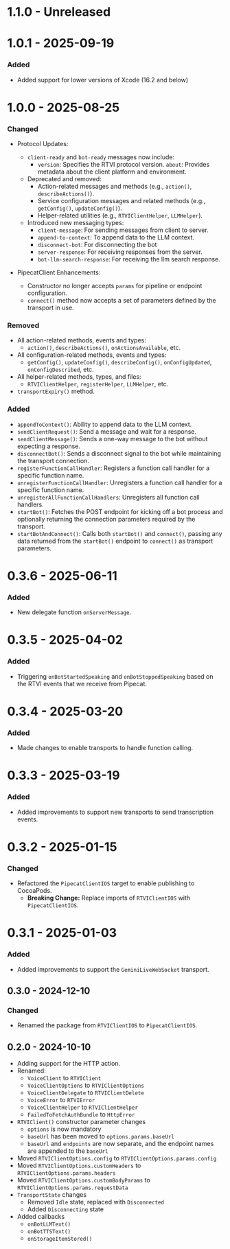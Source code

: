 # 1.1.0 - Unreleased



# 1.0.1 - 2025-09-19

### Added
- Added support for lower versions of Xcode (16.2 and below)

# 1.0.0 - 2025-08-25

### Changed
- Protocol Updates:
  - `client-ready` and `bot-ready` messages now include:
    - `version`: Specifies the RTVI protocol version.
    `about`: Provides metadata about the client platform and environment.
  - Deprecated and removed:
    - Action-related messages and methods (e.g., `action()`, `describeActions()`).
    - Service configuration messages and related methods (e.g., `getConfig()`, `updateConfig()`).
    - Helper-related utilities (e.g., `RTVIClientHelper`, `LLMHelper`).
  - Introduced new messaging types:
    - `client-message`: For sending messages from client to server.
    - `append-to-context`: To append data to the LLM context.
    - `disconnect-bot`: For disconnecting the bot
    - `server-response`: For receiving responses from the server.
    - `bot-llm-search-response`: For receiving the llm search response.

- PipecatClient Enhancements:
  - Constructor no longer accepts `params` for pipeline or endpoint configuration.
  - `connect()` method now accepts a set of parameters defined by the transport in use.

### Removed
- All action-related methods, events and types:
  - `action()`, `describeActions()`, `onActionsAvailable`, etc.
- All configuration-related methods, events and types:
  - `getConfig()`, `updateConfig()`, `describeConfig()`, `onConfigUpdated`, `onConfigDescribed`, etc.
- All helper-related methods, types, and files:
  - `RTVIClientHelper`, `registerHelper`, `LLMHelper`, etc.
- `transportExpiry()` method.

### Added
- `appendToContext()`: Ability to append data to the LLM context.
- `sendClientRequest()`: Send a message and wait for a response.
- `sendClientMessage()`: Sends a one-way message to the bot without expecting a response.
- `disconnectBot()`: Sends a disconnect signal to the bot while maintaining the transport connection.
- `registerFunctionCallHandler`: Registers a function call handler for a specific function name.
- `unregisterFunctionCallHandler`: Unregisters a function call handler for a specific function name.
- `unregisterAllFunctionCallHandlers`: Unregisters all function call handlers.
- `startBot()`: Fetches the POST endpoint for kicking off a bot process and optionally returning the connection parameters required by the transport.
- `startBotAndConnect()`: Calls both `startBot()` and `connect()`, passing any data returned from the `startBot()` endpoint to `connect()` as transport parameters.

# 0.3.6 - 2025-06-11

### Added

- New delegate function `onServerMessage`.

# 0.3.5 - 2025-04-02

### Added

- Triggering `onBotStartedSpeaking` and `onBotStoppedSpeaking` based on the RTVI events that we receive from Pipecat.

# 0.3.4 - 2025-03-20

### Added

- Made changes to enable transports to handle function calling.

# 0.3.3 - 2025-03-19

### Added

- Added improvements to support new transports to send transcription events.

# 0.3.2 - 2025-01-15

### Changed

- Refactored the `PipecatClientIOS` target to enable publishing to CocoaPods.
  - **Breaking Change:** Replace imports of `RTVIClientIOS` with `PipecatClientIOS`.

# 0.3.1 - 2025-01-03

### Added

- Added improvements to support the `GeminiLiveWebSocket` transport.

## 0.3.0 - 2024-12-10

### Changed

- Renamed the package from `RTVIClientIOS` to `PipecatClientIOS`.

## 0.2.0 - 2024-10-10

- Adding support for the HTTP action.
- Renamed:
  - `VoiceClient` to `RTVIClient`
  - `VoiceClientOptions` to `RTVIClientOptions`
  - `VoiceClientDelegate` to `RTVIClientDelete`
  - `VoiceError` to `RTVIError`
  - `VoiceClientHelper` to `RTVIClientHelper`
  - `FailedToFetchAuthBundle` to `HttpError`
- `RTVIClient()` constructor parameter changes
  - `options` is now mandatory
  - `baseUrl` has been moved to `options.params.baseUrl`
  - `baseUrl` and `endpoints` are now separate, and the endpoint names are appended to the `baseUrl`
- Moved `RTVIClientOptions.config` to `RTVIClientOptions.params.config`
- Moved `RTVIClientOptions.customHeaders` to `RTVIClientOptions.params.headers`
- Moved `RTVIClientOptions.customBodyParams` to `RTVIClientOptions.params.requestData`
- `TransportState` changes
  - Removed `Idle` state, replaced with `Disconnected`
  - Added `Disconnecting` state
- Added callbacks
  - `onBotLLMText()`
  - `onBotTTSText()`
  - `onStorageItemStored()`

